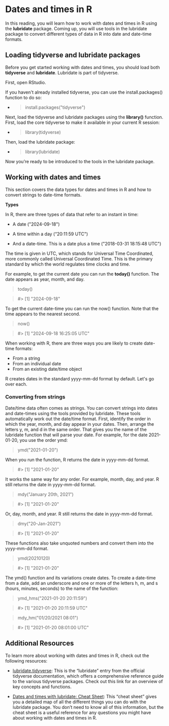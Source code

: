 # Dates and times in R

In this reading, you will learn how to work with dates and times in R using the **lubridate** package. Coming up, you will use tools in the lubridate package to convert different types of data in R into date and date-time formats.

## Loading tidyverse and lubridate packages 

Before you get started working with dates and times, you should load both **tidyverse** and **lubridate**. Lubridate is part of tidyverse.

First, open RStudio.

If you haven't already installed tidyverse, you can use the install.packages() function to do so:

- >install.packages("tidyverse")

Next, load the tidyverse and lubridate packages using the **library()** function. First, load the core tidyverse to make it available in your current R session:

- > library(tidyverse)

Then, load the lubridate package: 

- > library(lubridate)

Now you’re ready to be introduced to the tools in the lubridate package. 

## Working with dates and times

This section covers the data types for dates and times in R and how to convert strings to date-time formats.

**Types**

In R, there are three types of data that refer to an instant in time:

- A date ("2024-09-18")

- A time within a day (“20:11:59 UTC")

- And a date-time. This is a date plus a time ("2018-03-31 18:15:48 UTC")

The time is given in UTC, which stands for Universal Time Coordinated, more commonly called Universal Coordinated Time. This is the primary standard by which the world regulates time clocks and time.

For example, to get the current date you can run the **today()** function. The date appears as year, month, and day.

> today()

> #> [1] "2024-09-18"

To get the current date-time you can run the now() function. Note that the time appears to the nearest second. 

> now()

> #> [1] "2024-09-18 16:25:05 UTC"

When working with R, there are three ways you are likely to create date-time formats: 

- From a string
- From an individual date
- From an existing date/time object

R creates dates in the standard yyyy-mm-dd format by default.
Let's go over each.

### Converting from strings

Date/time data often comes as strings. You can convert strings into dates and date-times using the tools provided by lubridate. These tools automatically work out the date/time format. First, identify the order in which the year, month, and day appear in your dates. Then, arrange the letters y, m, and d in the same order. That gives you the name of the lubridate function that will parse your date. For example, for the date 2021-01-20, you use the order ymd:

> ymd("2021-01-20")

When you run the function, R returns the date in yyyy-mm-dd format. 

> #> [1] "2021-01-20"

It works the same way for any order. For example, month, day, and year. R still returns the date in yyyy-mm-dd format.

> mdy("January 20th, 2021")

> #> [1] "2021-01-20"

Or, day, month, and year. R still returns the date in yyyy-mm-dd format.

> dmy("20-Jan-2021")

> #> [1] "2021-01-20"

These functions also take unquoted numbers and convert them into the yyyy-mm-dd format.

> ymd(20210120)

> #> [1] "2021-01-20"

The ymd() function and its variations create dates. To create a date-time from a date, add an underscore and one or more of the letters h, m, and s (hours, minutes, seconds) to the name of the function:

> ymd_hms("2021-01-20 20:11:59")

> #> [1] "2021-01-20 20:11:59 UTC"

> mdy_hm("01/20/2021 08:01")

> #> [1] "2021-01-20 08:01:00 UTC"

## Additional Resources

To learn more about working with dates and times in R, check out the following resources:

- [lubridate.tidyverse](https://lubridate.tidyverse.org/index.html): This is the “lubridate” entry from the official tidyverse documentation, which offers a comprehensive reference guide to the various tidyverse packages. Check out this link for an overview of key concepts and functions.

- [Dates and times with lubridate: Cheat Sheet](https://rawgit.com/rstudio/cheatsheets/master/lubridate.pdf): This “cheat sheet” gives you a detailed map of all the different things you can do with the lubridate package. You don’t need to know all of this information, but the cheat sheet is a useful reference for any questions you might have about working with dates and times in R. 